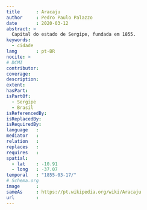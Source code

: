 ```yaml
---
title      : Aracaju
author     : Pedro Paulo Palazzo
date       : 2020-03-12
abstract: >
  Capital do estado de Sergipe, fundada em 1855.
keywords:
  - cidade
lang       : pt-BR
nocite: >
# DCMI
contributor:
coverage:
description:
extent:
hasPart:
isPartOf:
  - Sergipe
  - Brasil
isReferencedBy:
isReplacedBy:
isRequiredBy:
language   :
mediator   :
relation   :
replaces   :
requires   :
spatial: 
  - lat    : -10.91
  - long   : -37.07
temporal   : "1855-03-17/"
# Schema.org
image      :
sameAs     : https://pt.wikipedia.org/wiki/Aracaju
url        :
---
```


